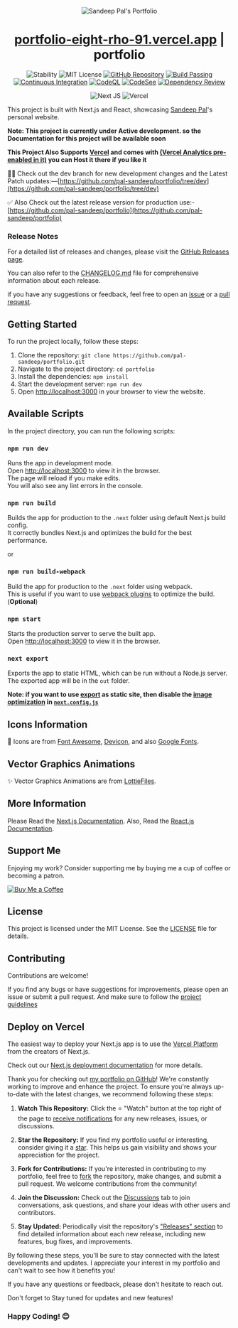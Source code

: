 <p align="center">
  <img src="https://github.com/pal-sandeep/portfolio/assets/75434191/4b7d5fe2-16c7-4451-802d-851638b2df9f"  alt="Sandeep Pal's Portfolio"/>
</p>

<div align="center">
  <h1><a href="https://portfolio-eight-rho-91.vercel.app/">portfolio-eight-rho-91.vercel.app</a> | portfolio</h1>

![Stability](https://img.shields.io/badge/stability-beta-blue.svg) ![MIT License](https://img.shields.io/badge/license-MIT-green)
[![GitHub Repository](https://img.shields.io/badge/GitHub-Repository-blue)](https://github.com/pal-sandeep/portfolio)
[![Build Passing](https://badge.buildkite.com/sample.svg?status=passing)](https://github.com/pal-sandeep/portfolio)
[![Continuous Integration](https://github.com/pal-sandeep/portfolio/actions/workflows/prettier.yml/badge.svg)](https://github.com/pal-sandeep/portfolio/actions/workflows/prettier.yml)
[![CodeQL](https://github.com/pal-sandeep/portfolio/actions/workflows/codeql.yml/badge.svg)](https://github.com/pal-sandeep/portfolio/actions/workflows/codeql.yml)
[![CodeSee](https://github.com/pal-sandeep/portfolio/actions/workflows/codesee-arch-diagram.yml/badge.svg)](https://github.com/pal-sandeep/portfolio/actions/workflows/codesee-arch-diagram.yml)
[![Dependency Review](https://github.com/pal-sandeep/portfolio/actions/workflows/dependency-review.yml/badge.svg)](https://github.com/pal-sandeep/portfolio/actions/workflows/dependency-review.yml)

![Next JS](https://img.shields.io/badge/Next-black?style=for-the-badge&logo=next.js&logoColor=white)
![Vercel](https://img.shields.io/badge/Vercel-000000?style=for-the-badge&logo=vercel&logoColor=white)

</div>

This project is built with Next.js and React, showcasing [Sandeep Pal](https://github.com/pal-sandeep/)'s personal website.

**Note: This project is currently under Active development. so the Documentation for this project will be available soon**

**This Project Also Supports [Vercel](https://vercel.com/dashboard) and comes with [(Vercel Analytics pre-enabled in it)](https://vercel.com/analytics) you can Host it there if you like it**

🧑‍💻 Check out the dev branch for new development changes and the Latest Patch updates:—[https://github.com/pal-sandeep/portfolio/tree/dev](https://github.com/pal-sandeep/portfolio/tree/dev)


✅ Also Check out the latest release version for production use:-
[https://github.com/pal-sandeep/portfolio](https://github.com/pal-sandeep/portfolio)

### Release Notes

For a detailed list of releases and changes, please visit the [GitHub Releases page](https://github.com/pal-sandeep/portfolio/releases).

You can also refer to the [CHANGELOG.md](./CHANGELOG.md) file for comprehensive information about each release.

if you have any suggestions or feedback, feel free to open an [issue](https://github.com/pal-sandeep/portfolio/issues) or a [pull request](https://github.com/pal-sandeep/portfolio/pulls).

## Getting Started

To run the project locally, follow these steps:

1. Clone the repository: `git clone https://github.com/pal-sandeep/portfolio.git`
2. Navigate to the project directory: `cd portfolio`
3. Install the dependencies: `npm install`
4. Start the development server: `npm run dev`
5. Open [http://localhost:3000](http://localhost:3000) in your browser to view the website.

## Available Scripts

In the project directory, you can run the following scripts:

### `npm run dev`

Runs the app in development mode.\
Open [http://localhost:3000](http://localhost:3000) to view it in the browser.\
The page will reload if you make edits.\
You will also see any lint errors in the console.

### `npm run build`

Builds the app for production to the `.next` folder using default Next.js build config.\
It correctly bundles Next.js and optimizes the build for the best performance.

or


### `npm run build-webpack`
Build the app for production to the `.next` folder using webpack.\
This is useful if you want to use [webpack plugins](https://nextjs.org/docs/app/api-reference/next-config-js/webpack) to optimize the build.(**Optional**)

### `npm start`

Starts the production server to serve the built app.\
Open [http://localhost:3000](http://localhost:3000) to view it in the browser.

### `next export`

Exports the app to static HTML, which can be run without a Node.js server.\
The exported app will be in the `out` folder.

**Note: if you want to use [export](https://nextjs.org/docs/pages/building-your-application/deploying/static-exports) as static site, then disable the [image optimization](https://nextjs.org/docs/pages/building-your-application/optimizing/images) in [`next.config.js`](./next.config.js)**

## Icons Information

💖 Icons are from [Font Awesome](https://fontawesome.com/), [Devicon](https://devicon.dev/),
and also [Google Fonts](https://fonts.google.com/icons).

##  Vector Graphics Animations

✨ Vector Graphics Animations are from [LottieFiles](https://lottiefiles.com/).

## More Information

Please Read the [Next.js Documentation](https://nextjs.org/docs/getting-started).
Also, Read the [React.js Documentation](https://reactjs.org/docs/getting-started.html).


## Support Me

Enjoying my work? Consider supporting me by buying me a cup of coffee or becoming a patron.

[![Buy Me a Coffee](https://img.shields.io/badge/Buy%20Me%20a%20Coffee-Donate-orange?logo=buy-me-a-coffee&s=20)](https://www.buymeacoffee.com/sandeeppal)
<!-- [![Patreon](https://img.shields.io/badge/Patreon-Support-red?logo=patreon&s=20)](https://www.patreon.com/SandeepPal) -->
<!-- <a href="https://ko-fi.com/muhammadfiaz"><img src="https://ko-fi.com/img/githubbutton_sm.svg" alt="Ko-fi" height="20"></a> -->
<!-- [![Sponsor pal-sandeep](https://img.shields.io/badge/Sponsor-muhammad--fiaz-brightgreen?logo=github)](https://github.com/sponsors/pal-sandeep) -->


## License

This project is licensed under the MIT License. See the [LICENSE](https://github.com/pal-sandeep/portfolio/blob/main/LICENSE.md) file for details.

## Contributing

Contributions are welcome!

If you find any bugs or have suggestions for improvements, please open an issue or submit a pull request.
And make sure to follow the [project guidelines](CODE_OF_CONDUCT.md)



## Deploy on Vercel

The easiest way to deploy your Next.js app is to use the [Vercel Platform](https://vercel.com/new?utm_medium=default-template&filter=next.js&utm_source=create-next-app&utm_campaign=create-next-app-readme) from the creators of Next.js.

Check out our [Next.js deployment documentation](https://nextjs.org/docs/deployment) for more details.
                                                                                                     
                                                                                                     
Thank you for checking out [my portfolio on GitHub](https://github.com/pal-sandeep/portfolio)! We're constantly working to improve and enhance the project. To ensure you're always up-to-date with the latest changes, we recommend following these steps:

1. **Watch This Repository:** Click the ⭐️ "Watch" button at the top right of the page to [receive notifications](https://docs.github.com/en/account-and-profile/managing-subscriptions-and-notifications-on-github/watching-and-unwatching-repositories) for any new releases, issues, or discussions.

2. **Star the Repository:** If you find my portfolio useful or interesting, consider giving it a [star](https://github.com/pal-sandeep/portfolio/stargazers). This helps us gain visibility and shows your appreciation for the project.

3. **Fork for Contributions:** If you're interested in contributing to my portfolio, feel free to [fork](https://github.com/pal-sandeep/portfolio/fork) the repository, make changes, and submit a pull request. We welcome contributions from the community!

4. **Join the Discussion:** Check out the [Discussions](https://github.com/pal-sandeep/portfolio/discussions) tab to join conversations, ask questions, and share your ideas with other users and contributors.

5. **Stay Updated:** Periodically visit the repository's ["Releases" section](https://github.com/pal-sandeep/portfolio/releases) to find detailed information about each new release, including new features, bug fixes, and improvements.

By following these steps, you'll be sure to stay connected with the latest developments and updates. I appreciate your interest in my portfolio and can't wait to see how it benefits you!

If you have any questions or feedback, please don't hesitate to reach out.
                                                                                             
Don't forget to Stay tuned for updates and new features!




### Happy Coding! 😊
